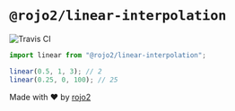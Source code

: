 # `@rojo2/linear-interpolation`
![Travis CI](https://travis-ci.org/rojo2/linear-interpolation.svg?branch=master)

```javascript
import linear from "@rojo2/linear-interpolation";

linear(0.5, 1, 3); // 2
linear(0.25, 0, 100); // 25
```

Made with :heart: by [rojo2](https://rojo2.com)
